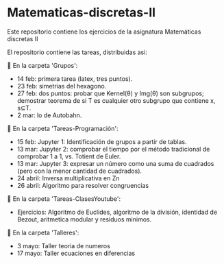 # Matematicas-discretas-II
Este repositorio contiene los ejercicios de la asignatura Matemáticas discretas II


El repositorio contiene las tareas, distribuidas asi:

🔴 En la carpeta 'Grupos':
- 14 feb: primera tarea (latex, tres puntos).
- 23 feb: simetrias del hexagono.
- 27 feb: dos puntos: probar que Kernel(θ) y Img(θ) son subgrupos; demostrar teorema de si T es cualquier otro subgrupo que contiene x, s⊆T.
- 2 mar: lo de Autobahn.

🔴 En la carpeta 'Tareas-Programación':
- 15 feb: Jupyter 1: Identificación de grupos a partir de tablas.
- 13 mar: Jupyter 2: comprobar el tiempo por el método tradicional de comprobar 1 a 1, vs. Totient de Euler.
- 13 mar: Jupyter 3: expresar un número como una suma de cuadrados (pero con la menor cantidad de cuadrados).
- 24 abril: Inversa multiplicativa en Zn
- 26 abril: Algoritmo para resolver congruencias

🔴 En la carpeta 'Tareas-ClasesYoutube':
- Ejercicios: Algoritmo de Euclides, algoritmo de la división, 
identidad de Bezout, aritmetica modular y residuos minimos. 

🔴 En la carpeta 'Talleres':
- 3 mayo: Taller teoria de numeros
- 17 mayo: Taller ecuaciones en diferencias

